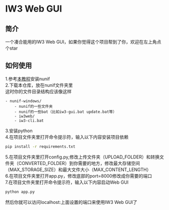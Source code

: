 # IW3 Web GUI
## 简介
一个凑合能用的IW3 Web GUI，如果你觉得这个项目帮到了你，欢迎在左上角点个star  
## 如何使用
1.参考[本教程](https://github.com/nagadomi/nunif/blob/master/windows_package/docs/README.md)安装nunif  
2.下载本仓库，放在nunif文件夹里  
这时你的文件目录结构应该像这样  
```
- nunif-windows/
    - nunif的一些文件夹
    - nunif的一些bat（比如iw3-gui.bat update.bat等）
    - iw3web/
    - iw3-cli.bat
```
3.安装python  
4.在项目文件夹里打开命令提示符，输入以下内容安装项目依赖
```cmd
pip install -r requirements.txt
```
5.在项目文件夹里打开config.py,修改上传文件夹（UPLOAD_FOLDER）和转换文件夹（CONVERTED_FOLDER）到你需要的地方，修改最大存储空间（MAX_STORAGE_SIZE）和最大文件大小（MAX_CONTENT_LENGTH）  
6.在项目文件夹里打开app.py，修改底部的port=8000修改成你需要的端口  
7.在项目文件夹里打开命令提示符，输入以下内容启动Web GUI
```cmd
python app.py
```
然后你就可以访问localhost:上面设置的端口来使用IW3 Web GUI了